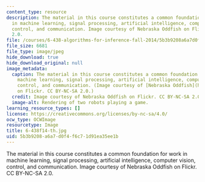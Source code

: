 ```yaml
---
content_type: resource
description: The material in this course constitutes a common foundation for work
  in machine learning, signal processing, artificial intelligence, computer vision,
  control, and communication. Image courtesy of Nebraska Oddfish on Flickr. CC BY-NC-SA
  2.0.
file: /courses/6-438-algorithms-for-inference-fall-2014/5b3b9208a6a7d0f4f6c71d91ea35ee1b_6-438f14-th.jpg
file_size: 6681
file_type: image/jpeg
hide_download: true
hide_download_original: null
image_metadata:
  caption: The material in this course constitutes a common foundation for work in
    machine learning, signal processing, artificial intelligence, computer vision,
    control, and communication. (Image courtesy of [Nebraska Oddfish](https://flic.kr/p/eY7Y83)
    on Flickr. CC BY-NC-SA 2.0.)
  credit: Image courtesy of Nebraska Oddfish on Flickr. CC BY-NC-SA 2.0.
  image-alt: Rendering of two robots playing a game.
learning_resource_types: []
license: https://creativecommons.org/licenses/by-nc-sa/4.0/
ocw_type: OCWImage
resourcetype: Image
title: 6-438f14-th.jpg
uid: 5b3b9208-a6a7-d0f4-f6c7-1d91ea35ee1b
---
```

The material in this course constitutes a common foundation for work in machine learning, signal processing, artificial intelligence, computer vision, control, and communication. Image courtesy of Nebraska Oddfish on Flickr. CC BY-NC-SA 2.0.